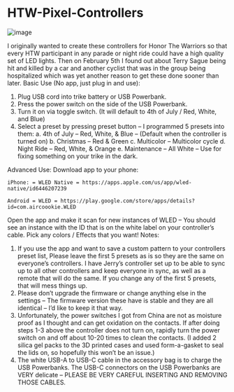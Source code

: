 # HTW-Pixel-Controllers

![image](https://github.com/GitYaSome/HTW-Pixel-Controllers/assets/18668499/08c95f18-c6b4-4ec6-b388-04323e231303)


I originally wanted to create these controllers for Honor The Warriors so that every HTW participant in any parade or night ride could have a high quality set of LED lights.  Then on February 5th I found out about Terry Sague being hit and killed by a car and another cyclist that was in the group being hospitalized which was yet another reason to get these done sooner than later.
Basic Use (No app, just plug in and use):
1.	Plug USB cord into trike battery or USB Powerbank.
2.	Press the power switch on the side of the USB Powerbank.
3.	Turn it on via toggle switch. (It will default to 4th of July / Red, White, and Blue)
4.	Select a preset by pressing preset button – I programmed 5 presets into them:
	a.	4th of July – Red, White, & Blue – (Default when the controller is turned on)
	b.	Christmas – Red & Green
	c.	Multicolor – Multicolor cycle
	d.	Night Ride – Red, White, & Orange
	e.	Maintenance – All White – Use for fixing something on your trike in the dark.

Advanced Use:
Download app to your phone:

	iPhone: = WLED Native = https://apps.apple.com/us/app/wled-native/id6446207239 
 
	Android = WLED = https://play.google.com/store/apps/details?id=com.aircoookie.WLED 
 

Open the app and make it scan for new instances of WLED – You should see an instance with the ID that is on the white label on your controller’s cable.
Pick any colors / Effects that you want!
Notes:
1.	If you use the app and want to save a custom pattern to your controllers preset list, Please leave the first 5 presets as is so they are the same on everyone’s controllers.  I have Jerry’s controller set up to be able to sync up to all other controllers and keep everyone in sync, as well as a remote that will do the same.  If you change any of the first 5 presets, that will mess things up.
2.	Please don’t upgrade the firmware or change anything else in the settings – The firmware version these have is stable and they are all identical – I’d like to keep it that way.
3.	Unfortunately, the power switches I got from China are not as moisture proof as I thought and can get oxidation on the contacts.  If after doing steps 1-3 above the controller does not turn on, rapidly turn the power switch on and off about 10-20 times to clean the contacts.  (I added 2 silica gel packs to the 3D printed cases and used form-a-gasket to seal the lids on, so hopefully this won’t be an issue.)
4.	The white USB-A to USB-C cable in the accessory bag is to charge the USB Powerbanks.  The USB-C connectors on the USB Powerbanks are VERY delicate – PLEASE BE VERY CAREFUL INSERTING AND REMOVING THOSE CABLES.

